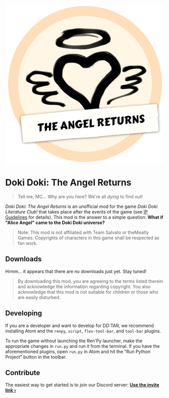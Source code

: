![Logo](game/mod_assets/logo.png)
# Doki Doki: The Angel Returns
> Tell me, MC... Why are you here? We're all _dying_ to find out!

*Doki Doki: The Angel Returns* is an unofficial mod for the game _Doki Doki Literature Club!_ that takes place after the events of the game (see [IP Guidelines](IPGuidelines.md) for details). This mod is the answer to a simple question: **What if "Alice Angel" came to the Doki Doki universe?**

> Note: This mod is not affiliated with Team Salvato or theMeatly Games. Copyrights of characters in this game shall be respected as fan work.

## Downloads
Hrmm... it appears that there are no downloads just yet. Stay tuned!

> By downloading this mod, you are agreeing to the terms listed therein and acknowledge the information regarding copyright. You also acknowledge that this mod is not suitable for children or those who are easily disturbed.

## Developing
If you are a developer and want to develop for DD:TAR, we recommend installing Atom and the `renpy`, `script`, `flex-tool-bar`, and `tool-bar` plugins.

To run the game without launching the Ren'Py launcher, make the appropriate changes in `run.py` and run it from the terminal. If you have the aforementioned plugins, open `run.py` in Atom and hit the "Run Python Project" button in the toolbar.

## Contribute
The easiest way to get started is to join our Discord server:
**[Use the invite link &rsaquo;](https://discord.gg/tdvNzjW)**
